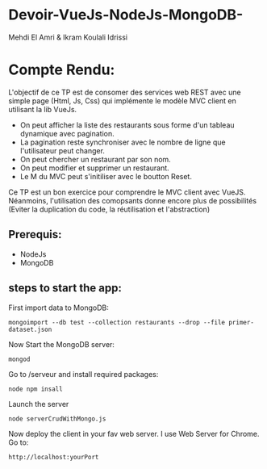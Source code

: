 # Devoir-VueJs-NodeJs-MongoDB-
Mehdi El Amri &amp; Ikram Koulali Idrissi
# Compte Rendu: 
L'objectif de ce TP est de consomer des services web REST avec une simple page (Html, Js, Css) qui implémente le modèle MVC client en utilisant la lib VueJs.

* On peut afficher la liste des restaurants sous forme d'un tableau dynamique avec pagination. 
* La pagination reste synchroniser avec le nombre de ligne que l'utilisateur peut changer. 
* On peut chercher un restaurant par son nom. 
* On peut modifier et supprimer un restaurant. 
* Le M du MVC peut s'initiliser avec le boutton Reset. 


Ce TP est un bon exercice pour comprendre le MVC client avec VueJS. Néanmoins, l'utilisation des comopsants donne encore plus de possibilités (Eviter la duplication du code, la réutilisation et l'abstraction)




## Prerequis:  
* NodeJs
* MongoDB

## steps to start the app: 
First import data to MongoDB: 
```
mongoimport --db test --collection restaurants --drop --file primer-dataset.json
```
Now Start the MongoDB server: 
```
mongod
```
Go to /serveur and install required packages: 
```
node npm insall
```
Launch the server
```
node serverCrudWithMongo.js
```
Now deploy the client in your fav web server. I use Web Server for Chrome. Go to: 
```
http://localhost:yourPort
```


